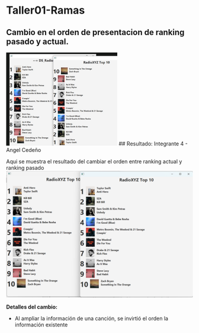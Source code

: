 # Taller01-Ramas

## Cambio en el orden de presentacion de ranking pasado y actual.
<img src = "image-1.png" width = "300">
## Resultado: Integrante 4 - Angel Cedeño

Aqui se muestra el resultado del cambiar el orden entre ranking actual y ranking pasado
![Captura del cambio](img/cambiocancion.png)

**Detalles del cambio:**
- Al ampliar la información de una canción, se invirtió el orden la información existente
